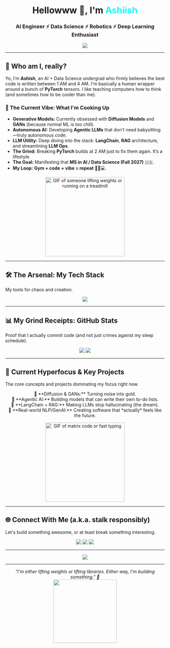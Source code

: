 <h1 align="center">Hellowww 👋, I'm <span style="color:#00FFFF;">Ashiish</span></h1>
<h3 align="center">AI Engineer ⚡ Data Science ⚡ Robotics ⚡ Deep Learning Enthusiast</h3>

<p align="center">
  <img src="https://readme-typing-svg.demolab.com?font=Fira+Code&pause=1500&color=00FFFF&center=true&vCenter=true&width=480&lines=Building+AI+that+doesn't+sleep.;Debugging+my+way+to+sentience.;Turning+coffee+into+neural+networks.;Diffusion+models+and+delusion+models+😎" />
</p>

---

## 🤷 Who am I, really?
Yo, I’m **Ashish**, an AI + Data Science undergrad who firmly believes the best code is written between 1 AM and 4 AM. I'm basically a human wrapper around a bunch of **PyTorch** tensors. I like teaching computers how to think (and sometimes how to be cooler than me).

### 🤯 The Current Vibe: What I'm Cooking Up
- **Generative Models:** Currently obsessed with **Diffusion Models** and **GANs** (because normal ML is too chill).
- **Autonomous AI:** Developing **Agentic LLMs** that don't need babysitting—truly autonomous code.
- **LLM Utility:** Deep diving into the stack: **LangChain**, **RAG** architecture, and streamlining **LLM Ops**.
- **The Grind:** Breaking **PyTorch** builds at 2 AM just to fix them again. It’s a lifestyle.
- **The Goal:** Manifesting that **MS in AI / Data Science (Fall 2027)** 🇺🇸.
- **My Loop:** **Gym + code + vibe = repeat** 🏋️‍♂️💻.
<p align="center">
  <img src="[GYM_OR_HUSTLE_GIF_LINK_HERE]" width="250" alt="GIF of someone lifting weights or running on a treadmill">
</p>

---

## 🛠️ The Arsenal: My Tech Stack
My tools for chaos and creation.

<p align="center">
  <img src="https://skillicons.dev/icons?i=python,pytorch,tensorflow,langchain,react,nodejs,js,html,css,arduino,mysql,postgresql,aws,git,linux,vscode,vercel" />
</p>

---

## 📊 My Grind Receipts: GitHub Stats
Proof that I actually commit code (and not just crimes against my sleep schedule).

<p align="center">
  <img src="https://github-readme-stats.vercel.app/api?username=ashparmar&show_icons=true&theme=synthwave&hide_border=true&ring_color=00FFFF&icon_color=00FFFF" />
  <img src="https://github-readme-streak-stats.herokuapp.com/?user=ashparmar&theme=synthwave&hide_border=true&ring_color=00FFFF&icon_color=00FFFF" />
</p>

---

## 🧩 Current Hyperfocus & Key Projects

The core concepts and projects dominating my focus right now.

<p align="center">
  🔹 **Diffusion & GANs:** Turning noise into gold.<br>
  🔹 **Agentic AI:** Building models that can write their own to-do lists.<br>
  🔹 **LangChain + RAG:** Making LLMs stop hallucinating (the dream).<br>
  🔹 **Real-world NLP/GenAI:** Creating software that *actually* feels like the future.<br>
</p>
<p align="center">
  <img src="https://www.google.com/url?sa=i&url=https%3A%2F%2Fianime0.tumblr.com%2Fpost%2F790245525425373184%2Fgachiakuta-enjin-episode-3&psig=AOvVaw1GWsnbLXP-3b6KuxlIT2DY&ust=1759939467604000&source=images&cd=vfe&opi=89978449&ved=0CBQQjRxqFwoTCPD4g8q7kpADFQAAAAAdAAAAABAE" width="250" alt="GIF of matrix code or fast typing">
</p>

---

## 🌐 Connect With Me (a.k.a. stalk responsibly)
Let's build something awesome, or at least break something interesting.

<p align="center">
  <a href="mailto:ashparmar08@gmail.com"><img src="https://img.shields.io/badge/Email-D14836?style=for-the-badge&logo=gmail&logoColor=white" /></a>
  <a href="https://www.linkedin.com/in/ashparmarr"><img src="https://img.shields.io/badge/LinkedIn-0077B5?style=for-the-badge&logo=linkedin&logoColor=white" /></a>
  <a href="https://instagram.com/ashxparmar"><img src="https://img.shields.io/badge/Instagram-E4405F?style=for-the-badge&logo=instagram&logoColor=white" /></a>
</p>

---

<p align="center">
  <img src="https://github-readme-activity-graph.vercel.app/graph?username=ashparmar&theme=react-dark&hide_border=true&area=true&color=00FFFF" />
</p>

---

<p align="center">
  <i>"I'm either lifting weights or lifting libraries. Either way, I'm building something." 💪</i><br>
  <img src="https://media.giphy.com/media/13HgwGsXF0aiGY/giphy.gif" width="200">
</p>
